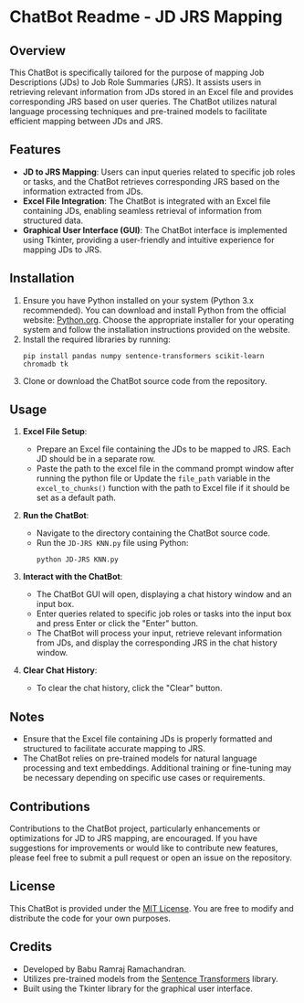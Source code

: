 # ChatBot Readme - JD JRS Mapping

## Overview
This ChatBot is specifically tailored for the purpose of mapping Job Descriptions (JDs) to Job Role Summaries (JRS). It assists users in retrieving relevant information from JDs stored in an Excel file and provides corresponding JRS based on user queries. The ChatBot utilizes natural language processing techniques and pre-trained models to facilitate efficient mapping between JDs and JRS.

## Features
- **JD to JRS Mapping**: Users can input queries related to specific job roles or tasks, and the ChatBot retrieves corresponding JRS based on the information extracted from JDs.
- **Excel File Integration**: The ChatBot is integrated with an Excel file containing JDs, enabling seamless retrieval of information from structured data.
- **Graphical User Interface (GUI)**: The ChatBot interface is implemented using Tkinter, providing a user-friendly and intuitive experience for mapping JDs to JRS.

## Installation
1. Ensure you have Python installed on your system (Python 3.x recommended). You can download and install Python from the official website: [Python.org](https://www.python.org/downloads/). Choose the appropriate installer for your operating system and follow the installation instructions provided on the website.
3. Install the required libraries by running:
    ```
    pip install pandas numpy sentence-transformers scikit-learn chromadb tk
    ```
4. Clone or download the ChatBot source code from the repository.

## Usage
1. **Excel File Setup**:
    - Prepare an Excel file containing the JDs to be mapped to JRS. Each JD should be in a separate row.
    - Paste the path to the excel file in the command prompt window after running the python file or Update the `file_path` variable in the `excel_to_chunks()` function with the path to Excel file if it should be set as a default path.

2. **Run the ChatBot**:
    - Navigate to the directory containing the ChatBot source code.
    - Run the `JD-JRS KNN.py` file using Python:
        ```
        python JD-JRS KNN.py
        ```

3. **Interact with the ChatBot**:
    - The ChatBot GUI will open, displaying a chat history window and an input box.
    - Enter queries related to specific job roles or tasks into the input box and press Enter or click the "Enter" button.
    - The ChatBot will process your input, retrieve relevant information from JDs, and display the corresponding JRS in the chat history window.

4. **Clear Chat History**:
    - To clear the chat history, click the "Clear" button.

## Notes
- Ensure that the Excel file containing JDs is properly formatted and structured to facilitate accurate mapping to JRS.
- The ChatBot relies on pre-trained models for natural language processing and text embeddings. Additional training or fine-tuning may be necessary depending on specific use cases or requirements.

## Contributions
Contributions to the ChatBot project, particularly enhancements or optimizations for JD to JRS mapping, are encouraged. If you have suggestions for improvements or would like to contribute new features, please feel free to submit a pull request or open an issue on the repository.

## License
This ChatBot is provided under the [MIT License](LICENSE). You are free to modify and distribute the code for your own purposes.

## Credits
- Developed by Babu Ramraj Ramachandran.
- Utilizes pre-trained models from the [Sentence Transformers](https://github.com/UKPLab/sentence-transformers) library.
- Built using the Tkinter library for the graphical user interface.
